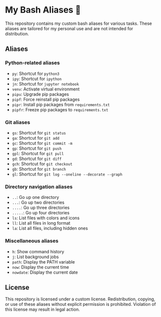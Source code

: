# My Bash Aliases 🚀

This repository contains my custom bash aliases for various tasks. These aliases are tailored for my personal use and are not intended for distribution.

## Aliases

### Python-related aliases
- `py`: Shortcut for `python3`
- `ipy`: Shortcut for `ipython`
- `jn`: Shortcut for `jupyter notebook`
- `venv`: Activate virtual environment
- `pipu`: Upgrade pip packages
- `pipf`: Force reinstall pip packages
- `pipr`: Install pip packages from `requirements.txt`
- `pipfr`: Freeze pip packages to `requirements.txt`

### Git aliases
- `gs`: Shortcut for `git status`
- `ga`: Shortcut for `git add`
- `gc`: Shortcut for `git commit -m`
- `gp`: Shortcut for `git push`
- `gpl`: Shortcut for `git pull`
- `gd`: Shortcut for `git diff`
- `gch`: Shortcut for `git checkout`
- `gb`: Shortcut for `git branch`
- `gl`: Shortcut for `git log --oneline --decorate --graph`

### Directory navigation aliases
- `..`: Go up one directory
- `...`: Go up two directories
- `....`: Go up three directories
- `.....`: Go up four directories
- `ls`: List files with colors and icons
- `ll`: List all files in long format
- `la`: List all files, including hidden ones

### Miscellaneous aliases
- `h`: Show command history
- `j`: List background jobs
- `path`: Display the PATH variable
- `now`: Display the current time
- `nowdate`: Display the current date

## License

This repository is licensed under a custom license. Redistribution, copying, or use of these aliases without explicit permission is prohibited. Violation of this license may result in legal action.
